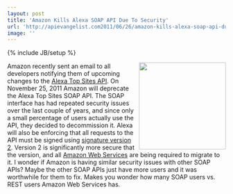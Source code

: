 ```yaml
---
layout: post
title: 'Amazon Kills Alexa SOAP API Due To Security'
url: 'http://apievangelist.com2011/06/26/amazon-kills-alexa-soap-api-due-to-security/'
image: ''
---
```

{% include JB/setup %}
<a href="http://aws.amazon.com/awis/" target="_blank"><img src="http://kinlane-productions.s3.amazonaws.com/amazon/alexa-logo.gif"  width="200" align="right" /></a>Amazon recently sent an email to all developers notifying them of upcoming changes to the <a title="Alexa Top Sites API" href="http://docs.amazonwebservices.com/AlexaTopSites/latest/">Alexa Top Sites API</a>.
On November 25, 2011 Amazon will deprecate the Alexa Top Sites SOAP API. The SOAP interface has had repeated security issues over the last couple of years, and since only a small percentage of users actually use the API, they decided to decommission it.
Alexa will also be enforcing that all requests to the API must be signed using <a title="signature version 2" href="http://docs.amazonwebservices.com/AlexaTopSites/latest/CalculatingSignatures.html">signature version 2</a>. Version 2 is significantly more secure that the version, and all <a title="Amazon Web Services" href="http://aws.amazon.com/">Amazon Web Services</a> are being required to migrate to it.
I wonder if Amazon is having similar security issues with other SOAP APIs? Maybe the other SOAP APIs just have more users and it was worthwhile for them to fix.
Makes you wonder how many SOAP users vs. REST users Amazon Web Services has.
